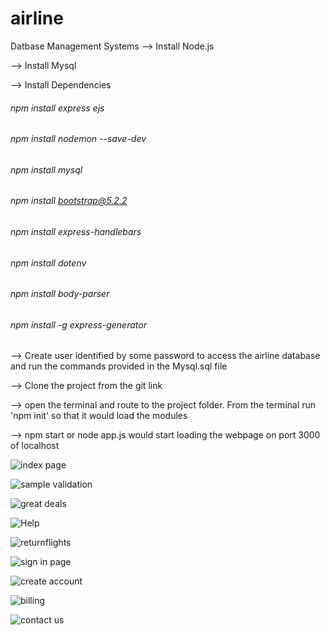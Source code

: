 # airline
Datbase Management Systems
--> Install Node.js

--> Install Mysql

--> Install Dependencies
 ###### npm install express ejs
 ###### npm install nodemon --save-dev
 ###### npm install mysql
 ###### npm install bootstrap@5.2.2
 ###### npm install express-handlebars
 ###### npm install dotenv
 ###### npm install body-parser
 ###### npm install -g express-generator
 
--> Create user identified by some password to access the airline database and run the commands provided in the Mysql.sql file

--> Clone the project from the git link 

--> open the terminal and route to the project folder. From the terminal run 'npm init' so that it would load the modules

--> npm start or node app.js would start loading the webpage on port 3000 of localhost
 
![index page](https://user-images.githubusercontent.com/36721989/203214946-8c47ed18-d979-4866-b7a3-2c307b328648.png)



![sample validation](https://user-images.githubusercontent.com/36721989/203214964-4c6e3689-8ffa-4682-8b13-4d2b64f7740e.png)



![great deals](https://user-images.githubusercontent.com/36721989/203215593-5a9f855a-994c-46c1-885d-6c6791b41692.png)


![Help](https://user-images.githubusercontent.com/36721989/203215835-68181dee-5c2b-4e2c-8180-582ed4e1b3ed.png)



![returnflights](https://user-images.githubusercontent.com/36721989/203215584-08fde405-9714-4d8b-8868-aeff7691e057.png)



![sign in page](https://user-images.githubusercontent.com/36721989/203215609-9361faf2-c24d-4760-ab7b-0702243c3773.png)



![create account](https://user-images.githubusercontent.com/36721989/203215634-b54534e0-256e-4e41-88dd-d01199523df2.png)



![billing](https://user-images.githubusercontent.com/36721989/203215666-0233668d-8d4a-4e87-ba30-28ef0693d6dc.png)



![contact us](https://user-images.githubusercontent.com/36721989/203215653-510c5b0c-82cd-46bc-a943-4cc51a9fdae9.png)










